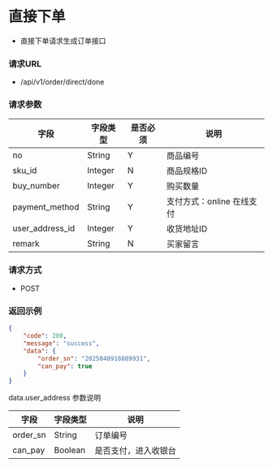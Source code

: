 # 直接下单

* 直接下单请求生成订单接口

### 请求URL

* /api/v1/order/direct/done

### 请求参数

| 字段              | 字段类型    | 是否必须 | 说明               |
|-----------------|---------|------|------------------|
| no              | String  | Y    | 商品编号             |
| sku_id          | Integer | N    | 商品规格ID           |
| buy_number      | Integer | Y    | 购买数量             |
| payment_method  | String  | Y    | 支付方式：online 在线支付 |
| user_address_id | Integer | Y    | 收货地址ID           |
| remark          | String  | N    | 买家留言             |

### 请求方式
* POST

### 返回示例

```json
{
    "code": 200,
    "message": "success",
    "data": {
        "order_sn": "2025040918889931",
        "can_pay": true
    }
}
```

data.user_address 参数说明

| 字段       | 字段类型    | 说明         |
|----------|---------|------------|
| order_sn | String  | 订单编号       |
| can_pay  | Boolean | 是否支付，进入收银台 |
